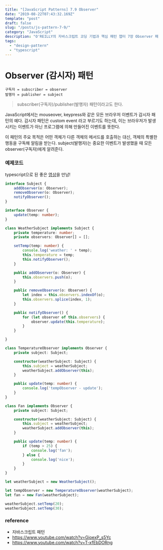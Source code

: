 ```yaml
---
title: "[JavaScript Patterns] 7.9 Observer"
date: "2019-08-22T07:43:32.169Z"
template: "post"
draft: false
slug: "/posts/js-pattern-7-9/"
category: "JavaScript"
description: "O'REILLY의 자바스크립트 코딩 기법과 핵심 패턴 챕터 7장 Observer 패턴 정리"
tags:
  - "design-pattern"
  - "typescript"
---
```


# Observer (감시자) 패턴

```
구독자 = subscriber = observer
발행자 = publisher = subject
```

> subscriber(구독자)/publisher(발행자) 패턴이라고도 한다.


JavaScript에서는 mouseover, keypress와 같은 모든 브라우저 이벤트가 감시자 패턴의 예다.
감시자 패턴은 custom event 라고 부르기도 하는데,
이는 브라우저가 발생시키는 이벤트가 아닌 프로그램에 의해 만들어진 이벤트를 뜻한다.

이 패턴의 주요 목적은 어떤 객체가 다른 객체의 메서드를 호출하는 대신, 객체의 특별한 행동을 구독해 알림을 받는다.
subject(발행자)는 중요한 이벤트가 발생했을 때 모든 observer(구독자)에게 알려준다.


### 예제코드
typescript으로 된 좋은 [영상](https://www.youtube.com/watch?v=GioexP_s5Yc)을 만남!

```typescript
interface Subject {
	addObserver(o: Observer);
	removeObserver(o: Observer);
	notifyObserver();
}

interface Observer {
	update(temp: number);
}

class WeatherSubject implements Subject {
	private temperature: number;
	private observers: Observer[] = [];

	setTemp(temp: number) {
		console.log('weather: ' + temp);
		this.temperature = temp;
		this.notifyObserver();
	}

	public addObserver(o: Observer) {
		this.observers.push(o);
	}

	public removeObserver(o: Observer) {
		let index = this.observers.indexOf(o);
		this.observers.splice(index, 1);
	}

	public notifyObserver() {
		for (let observer of this.observers) {
			observer.update(this.temperature);
		}
	}

}

class TemperatureObserver implements Observer {
	private subject: Subject;

	constructor(weatherSubject: Subject) {
		this.subject = weatherSubject;
		weatherSubject.addObserver(this);
	}

	public update(temp: number) {
		console.log('tempObserver - update');
	}
}

class Fan implements Observer {
	private subject: Subject;

	constructor(weatherSubject: Subject) {
		this.subject = weatherSubject;
		weatherSubject.addObserver(this);
	}

	public update(temp: number) {
		if (temp > 25) {
			console.log('fan');
		} else {
			console.log('nice');
		}
	}
}

let weatherSubject = new WeatherSubject();

let tempObserver = new TemperatureObserver(weatherSubject);
let fan = new Fan(weatherSubject);

weatherSubject.setTemp(20);
weatherSubject.setTemp(30);
```


### reference
- 자바스크립트 패턴
- https://www.youtube.com/watch?v=GioexP_s5Yc
- https://www.youtube.com/watch?v=T-xfEbDORng

